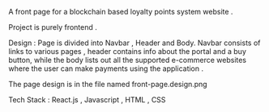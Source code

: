 A front page for a blockchain based loyalty points system website .

Project is purely frontend .

Design : Page is divided into Navbar , Header and Body. Navbar consists of links to various pages , header contains info about the portal and a buy button, while the body lists out all the supported e-commerce websites where the user can make payments using the application . 

The page design is in the file named front-page.design.png 

Tech Stack :  React.js , Javascript , HTML , CSS 
 
